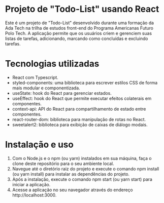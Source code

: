 # Projeto de "Todo-List" usando React

Este é um projeto de "Todo-List" desenvolvido durante uma formação da Ada Tech na trilha de estudos front-end do Programa Americanas Futuro Polo Tech. A aplicação permite que os usuários criem e gerenciem suas listas de tarefas, adicionando, marcando como concluídas e excluindo tarefas.

# Tecnologias utilizadas
- React com Typescript.
- styled-components: uma biblioteca para escrever estilos CSS de forma mais modular e componentizada.
- useState: hook do React para gerenciar estados.
- useEffect: hook do React que permite executar efeitos colaterais em componentes.
- context-api: API do React para compartilhamento de estado entre componentes.
- react-router-dom: biblioteca para manipulação de rotas no React.
- sweetalert2: biblioteca para exibição de caixas de diálogo modais.

# Instalação e uso
1. Com o Node.js e o npm (ou yarn) instalados em sua máquina, faça o clone deste repositório para o seu ambiente local.
2. Navegue até o diretório raiz do projeto e execute o comando npm install (ou yarn install) para instalar as dependências do projeto.
3. Após a instalação, execute o comando npm start (ou yarn start) para iniciar a aplicação.
4. Acesse a aplicação no seu navegador através do endereço http://localhost:3000.

